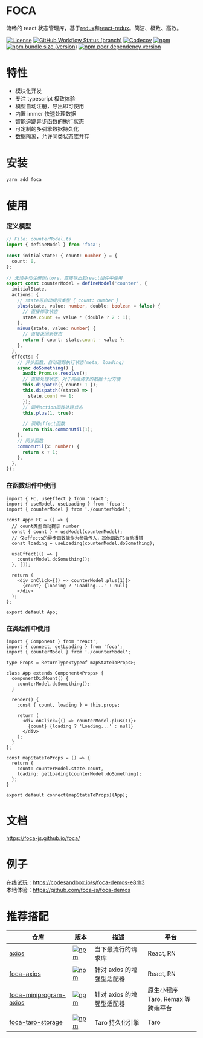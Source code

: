 # FOCA

流畅的 react 状态管理库，基于[redux](https://github.com/reduxjs/redux)和[react-redux](https://github.com/reduxjs/react-redux)。简洁、极致、高效。

[![License](https://img.shields.io/github/license/foca-js/foca)](https://github.com/foca-js/foca/blob/master/LICENSE)
[![GitHub Workflow Status (branch)](https://img.shields.io/github/workflow/status/foca-js/foca/Test/master?label=test)](https://github.com/foca-js/foca/actions)
[![Codecov](https://img.shields.io/codecov/c/github/foca-js/foca)](https://codecov.io/gh/foca-js/foca)
[![npm](https://img.shields.io/npm/v/foca)](https://www.npmjs.com/package/foca)
[![npm bundle size (version)](https://img.shields.io/bundlephobia/minzip/foca?label=bundle+size)](https://bundlephobia.com/package/foca@latest)
[![npm peer dependency version](https://img.shields.io/npm/dependency-version/foca/peer/react)](https://github.com/facebook/react)

# 特性

- 模块化开发
- 专注 typescript 极致体验
- 模型自动注册，导出即可使用
- 内置 immer 快速处理数据
- 智能追踪异步函数的执行状态
- 可定制的多引擎数据持久化
- 数据隔离，允许同类状态库并存

# 安装

```bash
yarn add foca
```

# 使用

### 定义模型

```typescript
// File: counterModel.ts
import { defineModel } from 'foca';

const initialState: { count: number } = {
  count: 0,
};

// 无须手动注册到store，直接导出到react组件中使用
export const counterModel = defineModel('counter', {
  initialState,
  actions: {
    // state可自动提示类型 { count: number }
    plus(state, value: number, double: boolean = false) {
      // 直接修改状态
      state.count += value * (double ? 2 : 1);
    },
    minus(state, value: number) {
      // 直接返回新状态
      return { count: state.count - value };
    },
  },
  effects: {
    // 异步函数，自动追踪执行状态(meta, loading)
    async doSomething() {
      await Promise.resolve();
      // 直接处理状态，对于网络请求的数据十分方便
      this.dispatch({ count: 1 });
      this.dispatch((state) => {
        state.count += 1;
      });
      // 调用action函数处理状态
      this.plus(1, true);

      // 调用effect函数
      return this.commonUtil(1);
    },
    // 同步函数
    commonUtil(x: number) {
      return x + 1;
    },
  },
});
```

### 在函数组件中使用

```tsx
import { FC, useEffect } from 'react';
import { useModel, useLoading } from 'foca';
import { counterModel } from './counterModel';

const App: FC = () => {
  // count类型自动提示 number
  const { count } = useModel(counterModel);
  // 仅effects的异步函数能作为参数传入，其他函数TS自动报错
  const loading = useLoading(counterModel.doSomething);

  useEffect(() => {
    counterModel.doSomething();
  }, []);

  return (
    <div onClick={() => counterModel.plus(1)}>
      {count} {loading ? 'Loading...' : null}
    </div>
  );
};

export default App;
```

### 在类组件中使用

```tsx
import { Component } from 'react';
import { connect, getLoading } from 'foca';
import { counterModel } from './counterModel';

type Props = ReturnType<typeof mapStateToProps>;

class App extends Component<Props> {
  componentDidMount() {
    counterModel.doSomething();
  }

  render() {
    const { count, loading } = this.props;

    return (
      <div onClick={() => counterModel.plus(1)}>
        {count} {loading ? 'Loading...' : null}
      </div>
    );
  }
};

const mapStateToProps = () => {
  return {
    count: counterModel.state.count,
    loading: getLoading(counterModel.doSomething);
  };
}

export default connect(mapStateToProps)(App);
```

# 文档

https://foca-js.github.io/foca/

# 例子

在线试玩：https://codesandbox.io/s/foca-demos-e8rh3
<br />
本地体验：https://github.com/foca-js/foca-demos

# 推荐搭配

| 仓库                                                                        | 版本                                                                                                                | 描述                      | 平台                                  |
| --------------------------------------------------------------------------- | ------------------------------------------------------------------------------------------------------------------- | ------------------------- | ------------------------------------- |
| [axios](https://github.com/axios/axios)                                     | [![npm](https://img.shields.io/npm/v/axios)](https://www.npmjs.com/package/axios)                                   | 当下最流行的请求库        | React, RN                             |
| [foca-axios](https://github.com/foca-js/foca-axios)                         | [![npm](https://img.shields.io/npm/v/foca-axios)](https://www.npmjs.com/package/foca-axios)                         | 针对 axios 的增强型适配器 | React, RN                             |
| [foca-miniprogram-axios](https://github.com/foca-js/foca-miniprogram-axios) | [![npm](https://img.shields.io/npm/v/foca-miniprogram-axios)](https://www.npmjs.com/package/foca-miniprogram-axios) | 针对 axios 的增强型适配器 | 原生小程序<br> Taro, Remax 等跨端平台 |
| [foca-taro-storage](https://github.com/foca-js/foca-taro-storage)           | [![npm](https://img.shields.io/npm/v/foca-taro-storage)](https://www.npmjs.com/package/foca-taro-storage)           | Taro 持久化引擎           | Taro                                  |
